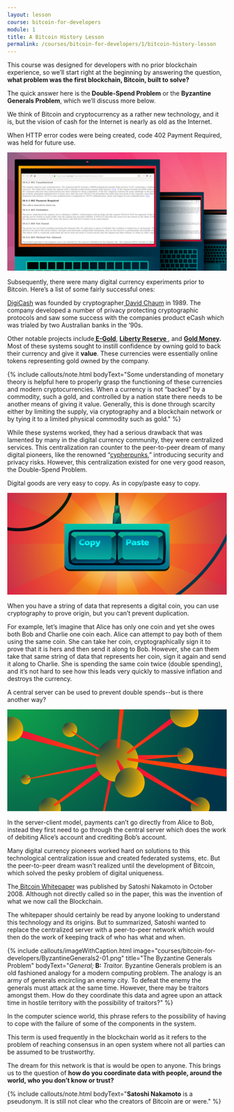 ```yaml
---
layout: lesson
course: bitcoin-for-developers
module: 1
title: A Bitcoin History Lesson
permalink: /courses/bitcoin-for-developers/1/bitcoin-history-lesson
---
```


<span>
<span class="openingParagraph">
This course was designed for developers with no prior blockchain experience, so we’ll start right at the beginning by answering the question, <b>what problem was the first blockchain, Bitcoin, built to solve?</b></span>

The quick answer here is the<b> Double-Spend Problem</b> or the <b>Byzantine Generals Problem</b>, which we’ll discuss more below.

We think of Bitcoin and cryptocurrency as a rather new technology, and it is, but the vision of cash for the Internet is nearly as old as the Internet.

When HTTP error codes were being created, code 402 Payment Required, was held for future use.

<img src="/assets/img/courses/bitcoin-for-developers/Hannah5b-01-s.png" />

Subsequently, there were many digital currency experiments prior to Bitcoin. Here’s a list of some fairly successful ones:

<a href="https://en.wikipedia.org/wiki/DigiCash" target="_blank" rel="noopener noreferrer">DigiCash</a> was founded by cryptographer<a href="https://www.chaum.com/" target="_blank" rel="noopener noreferrer"> David Chaum</a> in 1989. The company developed a number of privacy protecting cryptographic protocols and saw some success with the companies product eCash which was trialed by two Australian banks in the ’90s.

Other notable projects include<b><a href="https://en.wikipedia.org/wiki/E-gold" target="_blank" rel="noopener noreferrer"> E-Gold</a></b>, <a href="https://en.wikipedia.org/wiki/Liberty_Reserve" target="_blank" rel="noopener noreferrer"><b>Liberty Reserve </b></a>, and <a href="https://www.goldmoney.com/" target="_blank" rel="noopener noreferrer"><b>Gold Money</b></a><b>.</b> Most of these systems sought to instill confidence by owning gold to back their currency and give it <b>value</b>. These currencies were essentially online tokens representing gold owned by the company.

{% include callouts/note.html
    bodyText="Some understanding of monetary theory is helpful here to properly grasp the functioning of these currencies and modern cryptocurrencies. When a currency is not “backed” by a commodity, such a gold, and controlled by a nation state there needs to be another means of giving it value. Generally, this is done through scarcity either by limiting the supply, via cryptography and a blockchain network or by tying it to a limited physical commodity such as gold."
%}

While these systems worked, they had a serious drawback that was lamented by many in the digital currency community, they were centralized services. This centralization ran counter to the peer-to-peer dream of many digital pioneers, like the renowned “<a href="https://en.wikipedia.org/wiki/Cypherpunk" target="_blank" rel="noopener noreferrer">cypherpunks</a>,” introducing security and privacy risks. However, this centralization existed for one very good reason, the Double-Spend Problem.

Digital goods are very easy to copy. As in copy/paste easy to copy.

<img src="/assets/img/courses/bitcoin-for-developers/1-01.png" />

When you have a string of data that represents a digital coin, you can use cryptography to prove origin, but you can’t prevent duplication.

For example, let’s imagine that Alice has only one coin and yet she owes both Bob and Charlie one coin each. Alice can attempt to pay both of them using the same coin. She can take her coin, cryptographically sign it to prove that it is hers and then send it along to Bob. However, she can them take that same string of data that represents her coin, sign it again and send it along to Charlie. She is spending the same coin twice (double spending), and it’s not hard to see how this leads very quickly to massive inflation and destroys the currency.

A central server can be used to prevent double spends--but is there another way?

<img src="/assets/img/courses/bitcoin-for-developers/1-02.png"  />

In the server-client model, payments can’t go directly from Alice to Bob, instead they first need to go through the central server which does the work of debiting Alice’s account and crediting Bob’s account.

Many digital currency pioneers worked hard on solutions to this technological centralization issue and created federated systems, etc. But the peer-to-peer dream wasn’t realized until the development of Bitcoin, which solved the pesky problem of digital uniqueness.

The<a href="https://bitcoin.org/bitcoin.pdf" target="_blank" rel="noopener noreferrer"> Bitcoin Whitepaper</a> was published by Satoshi Nakamoto in October 2008. Although not directly called so in the paper, this was the invention of what we now call the Blockchain.

The whitepaper should certainly be read by anyone looking to understand this technology and its origins. But to summarized, Satoshi wanted to replace the centralized server with a peer-to-peer network which would then do the work of keeping track of who has what and when.

{% include callouts/imageWithCaption.html
    image="courses/bitcoin-for-developers/ByzantineGenerals2-01.png"
    title="The Byzantine Generals Problem"
    bodyText="<i>General;</i> <b>B:</b> <i>Traitor.</i> Byzantine Generals problem is an old fashioned analogy for a modern computing problem. The analogy is an army of generals encircling an enemy city. To defeat the enemy the generals must attack at the same time. However, there may be traitors amongst them. How do they coordinate this data and agree upon an attack time in hostile territory with the possibility of traitors?"
%}

In the computer science world, this phrase refers to the possibility of having to cope with the failure of some of the components in the system.

This term is used frequently in the blockchain world as it refers to the problem of reaching consensus in an open system where not all parties can be assumed to be trustworthy.

The dream for this network is that is would be open to anyone. This brings us to the question of <b>how do you coordinate data with people, around the world, who you don’t know or trust?</b>

{% include callouts/note.html
    bodyText="<strong>Satoshi Nakamoto</strong> is a pseudonym. It is still not clear who the creators of Bitcoin are or were."
%}

